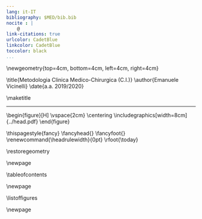 ```yaml
---
lang: it-IT
bibliography: $MED/bib.bib
nocite : |
    @
link-citations: true
urlcolor: CadetBlue
linkcolor: CadetBlue
toccolor: black
...
```


<!-- Nuova geometria per avere la copertina centrata -->
\newgeometry{top=4cm, bottom=4cm, left=4cm, right=4cm}

\title{Metodologia Clinica Medico-Chirurgica (C.I.)}
\author{Emanuele Vicinelli}
\date{a.a. 2019/2020}

\maketitle

* * * *

\begin{figure}[H]
\vspace{2cm}
\centering
\includegraphics[width=8cm]{../head.pdf}
\end{figure}


<!-- Data in cui il pdf è stato compilato-->
\thispagestyle{fancy}
\fancyhead{}
\fancyfoot{}
\renewcommand{\headrulewidth}{0pt}
\rfoot{\today}

\restoregeometry

\newpage

\tableofcontents

\newpage

\listoffigures


\newpage
